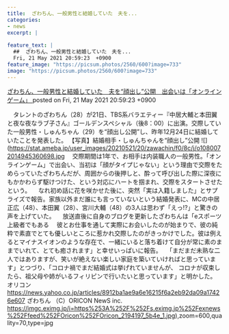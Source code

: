 ```yaml
---
title:  ざわちん、一般男性と結婚していた　夫を...
categories:
- news
excerpt: |
  
feature_text: |
  ##  ざわちん、一般男性と結婚していた　夫を...
  Fri, 21 May 2021 20:59:23  +0900
feature_image: "https://picsum.photos/2560/600?image=733"
image: "https://picsum.photos/2560/600?image=733"
---
```


[ ざわちん、一般男性と結婚していた　夫を“顔出し”公開　出会いは「オンラインゲーム」 ](https://hayabusa9.5ch.net/test/read.cgi/mnewsplus/1621598363/)
posted on Fri, 21 May 2021 20:59:23  +0900

<!--more-->

　タレントのざわちん（28）が21日、TBS系バラエティー『中居大輔と本田翼と夜な夜なラブ子さん』ゴールデンスペシャル（後8：00）に出演。交際していた一般男性・しゅんちゃん（29）を“顔出し公開”し、昨年12月24日に結婚していたことを発表した。 【写真】結婚相手・しゅんちゃんを“顔出し”公開 ![](https://stat.ameba.jp/user_images/20210521/20/zawachin/f0/8c/j/o1080072014945360698.jpg 　交際期間は1年で、お相手は内装職人の一般男性。「オンラインゲーム」で出会い、当初は「顔がタイプじゃない」という理由で交際をためらっていたざわちんだが、周囲からの後押しと、酔って呼び出した際に深夜にもかかわらず駆けつけた、という対応にハートを掴まれ、交際をスタートさせたという。 　なれ初め話に花を咲かせた後に、突然「実は入籍しました」とサプライズで報告。家族以外まだ誰にも言っていないという結婚発表に、MCの中居正広（48）、本田翼（28）、宮川大輔（48）の3人は思わず「えっ!?」と驚きの声を上げていた。 　放送直後に自身のブログを更新したざわちんは「eスポーツ上級者でもある　 彼とお仕事を通して実際にお会いしたのが始まりで、彼の純粋で素直でとても優しいところに惹かれ交際したのがきっかけでした。彼は例えるとマイナスイオンのような存在で、一緒にいると落ち着けて自分が常に素のままでいれて、とても癒されます」と幸せいっぱいに報告。 　「まだまだ未熟な二人ではありますが、笑いが絶えない楽しい家庭を築いていければと思っています」とつづり、「コロナ禍でまだ結婚式は挙げれていませんが、 コロナが収束したら、祖父母や姉がいるフィリピンで行いたいと思っています」と明かした。 オリコン https://news.yahoo.co.jp/articles/8912ba1ae9a6e16215f6a2eb92da09a17426e607 ざわちん （C）ORICON NewS inc. https://imgc.eximg.jp/i=https%253A%252F%252Fs.eximg.jp%252Fexnews%252Ffeed%252FOricon%252FOricon_2194197_5b4e_1.jpg),zoom=600,quality=70,type=jpg
